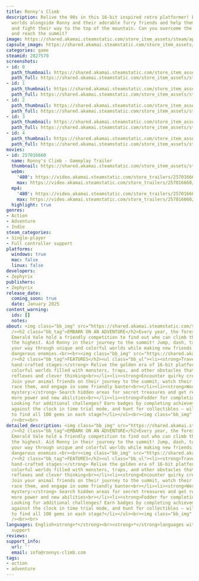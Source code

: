 ```yaml
---
title: Ronny's Climb
description: Relive the 90s in this 16-bit inspired retro platformer! Explore colorful
  worlds alongside Ronny and their adorable furry friends and help them jump, dash
  and fight their way to the top of the mountain. Can you overcome the challenges
  and reach the summit?
image: https://shared.akamai.steamstatic.com/store_item_assets/steam/apps/2827570/header.jpg?t=1732004084
capsule_image: https://shared.akamai.steamstatic.com/store_item_assets/steam/apps/2827570/16283cd33dd3d64abf33f703c73e28286d61a2b2/capsule_231x87.jpg?t=1732004084
categories: game
steamid: 2827570
screenshots:
- id: 0
  path_thumbnail: https://shared.akamai.steamstatic.com/store_item_assets/steam/apps/2827570/ss_bea41a3511ab613c6440e2d5ac2801d81a9b2e5f.600x338.jpg?t=1732004084
  path_full: https://shared.akamai.steamstatic.com/store_item_assets/steam/apps/2827570/ss_bea41a3511ab613c6440e2d5ac2801d81a9b2e5f.1920x1080.jpg?t=1732004084
- id: 1
  path_thumbnail: https://shared.akamai.steamstatic.com/store_item_assets/steam/apps/2827570/ss_e524e24ae3f52aea409e6533e0f7effb461ad9da.600x338.jpg?t=1732004084
  path_full: https://shared.akamai.steamstatic.com/store_item_assets/steam/apps/2827570/ss_e524e24ae3f52aea409e6533e0f7effb461ad9da.1920x1080.jpg?t=1732004084
- id: 2
  path_thumbnail: https://shared.akamai.steamstatic.com/store_item_assets/steam/apps/2827570/ss_dbff6a2fe8b59a21246e06896d02b1e792a20a5a.600x338.jpg?t=1732004084
  path_full: https://shared.akamai.steamstatic.com/store_item_assets/steam/apps/2827570/ss_dbff6a2fe8b59a21246e06896d02b1e792a20a5a.1920x1080.jpg?t=1732004084
- id: 3
  path_thumbnail: https://shared.akamai.steamstatic.com/store_item_assets/steam/apps/2827570/ss_591a8bc389777dd4e73cb5a75d842ea4076f47a5.600x338.jpg?t=1732004084
  path_full: https://shared.akamai.steamstatic.com/store_item_assets/steam/apps/2827570/ss_591a8bc389777dd4e73cb5a75d842ea4076f47a5.1920x1080.jpg?t=1732004084
- id: 4
  path_thumbnail: https://shared.akamai.steamstatic.com/store_item_assets/steam/apps/2827570/ss_dd6c379ff39db11173f6244eb99ab41f9c25a464.600x338.jpg?t=1732004084
  path_full: https://shared.akamai.steamstatic.com/store_item_assets/steam/apps/2827570/ss_dd6c379ff39db11173f6244eb99ab41f9c25a464.1920x1080.jpg?t=1732004084
movies:
- id: 257016660
  name: Ronny's Climb - Gameplay Trailer
  thumbnail: https://shared.akamai.steamstatic.com/store_item_assets/steam/apps/257016660/movie.293x165.jpg?t=1725701864
  webm:
    '480': https://video.akamai.steamstatic.com/store_trailers/257016660/movie480_vp9.webm?t=1725701864
    max: https://video.akamai.steamstatic.com/store_trailers/257016660/movie_max_vp9.webm?t=1725701864
  mp4:
    '480': https://video.akamai.steamstatic.com/store_trailers/257016660/movie480.mp4?t=1725701864
    max: https://video.akamai.steamstatic.com/store_trailers/257016660/movie_max.mp4?t=1725701864
  highlight: true
genres:
- Action
- Adventure
- Indie
steam_categories:
- Single-player
- Full controller support
platforms:
  windows: true
  mac: false
  linux: false
developers:
- Zephyrix
publishers:
- Zephyrix
release_date:
  coming_soon: true
  date: January 2025
content_warning:
  ids: []
  notes:
about: <img class="bb_img" src="https://shared.akamai.steamstatic.com/store_item_assets/steam/apps/2827570/extras/1.gif?t=1732004084"
  /><h2 class="bb_tag">EMBARK ON AN ADVENTURE</h2>Every year, the forest folk of the
  Emerald Vale hold a friendly competition to find out who can climb their local mountain
  the highest. Aid Ronny in their journey to the summit! Jump, dash, talk and puzzle
  your way through unique and colorful worlds while making new friends and fighting
  dangerous enemies.<br><br><img class="bb_img" src="https://shared.akamai.steamstatic.com/store_item_assets/steam/apps/2827570/extras/2.gif?t=1732004084"
  /><h2 class="bb_tag">FEATURES</h2><ul class="bb_ul"><li><strong>Traverse beautiful,
  hand-crafted stages:</strong> Relive the golden era of 16-bit platformers and explore
  colorful worlds filled with monsters, traps, and other obstacles that demand quick
  reflexes and clever thinking<br></li><li><strong>Encounter quirky creatures:</strong>
  Join your animal friends on their journey to the summit, watch their climbing skills,
  race them, and engage in some friendly banter<br></li><li><strong>Worlds full of
  mystery:</strong> Search hidden areas for secret treasures and get rewarded with
  more power and new abilities<br></li><li><strong>Fodder for completionists:</strong>
  Looking for additional challenges? Earn badges by completing achievements, race
  against the clock in time trial mode, and hunt for collectibles — will you be able
  to find all 100 gems in each stage?</li></ul><br><img class="bb_img" src="https://shared.akamai.steamstatic.com/store_item_assets/steam/apps/2827570/extras/3.gif?t=1732004084"
  /><br><br>
detailed_description: <img class="bb_img" src="https://shared.akamai.steamstatic.com/store_item_assets/steam/apps/2827570/extras/1.gif?t=1732004084"
  /><h2 class="bb_tag">EMBARK ON AN ADVENTURE</h2>Every year, the forest folk of the
  Emerald Vale hold a friendly competition to find out who can climb their local mountain
  the highest. Aid Ronny in their journey to the summit! Jump, dash, talk and puzzle
  your way through unique and colorful worlds while making new friends and fighting
  dangerous enemies.<br><br><img class="bb_img" src="https://shared.akamai.steamstatic.com/store_item_assets/steam/apps/2827570/extras/2.gif?t=1732004084"
  /><h2 class="bb_tag">FEATURES</h2><ul class="bb_ul"><li><strong>Traverse beautiful,
  hand-crafted stages:</strong> Relive the golden era of 16-bit platformers and explore
  colorful worlds filled with monsters, traps, and other obstacles that demand quick
  reflexes and clever thinking<br></li><li><strong>Encounter quirky creatures:</strong>
  Join your animal friends on their journey to the summit, watch their climbing skills,
  race them, and engage in some friendly banter<br></li><li><strong>Worlds full of
  mystery:</strong> Search hidden areas for secret treasures and get rewarded with
  more power and new abilities<br></li><li><strong>Fodder for completionists:</strong>
  Looking for additional challenges? Earn badges by completing achievements, race
  against the clock in time trial mode, and hunt for collectibles — will you be able
  to find all 100 gems in each stage?</li></ul><br><img class="bb_img" src="https://shared.akamai.steamstatic.com/store_item_assets/steam/apps/2827570/extras/3.gif?t=1732004084"
  /><br><br>
languages: English<strong>*</strong><br><strong>*</strong>languages with full audio
  support
reviews:
support_info:
  url: ''
  email: info@ronnys-climb.com
tags:
- action
- adventure
---
```

